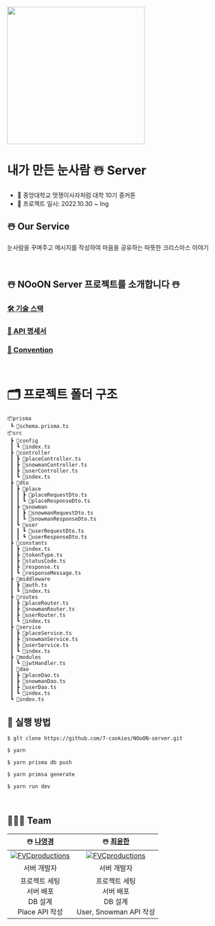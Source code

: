 <br/>
<img src ="https://s3.us-west-2.amazonaws.com/secure.notion-static.com/c07a5cac-4fa7-4690-b4ae-304743c27b04/%EC%A0%9C%EB%AA%A9_%EC%97%86%EB%8A%94_%EC%95%84%ED%8A%B8%EC%9B%8C%ED%81%AC_5.png?X-Amz-Algorithm=AWS4-HMAC-SHA256&X-Amz-Content-Sha256=UNSIGNED-PAYLOAD&X-Amz-Credential=AKIAT73L2G45EIPT3X45%2F20221130%2Fus-west-2%2Fs3%2Faws4_request&X-Amz-Date=20221130T073504Z&X-Amz-Expires=86400&X-Amz-Signature=34e06741172ca2d7a0dd6736799ec34cb552aab4ea1ec0845c1261618ff02746&X-Amz-SignedHeaders=host&response-content-disposition=filename%3D%22%25EC%25A0%259C%25EB%25AA%25A9_%25EC%2597%2586%25EB%258A%2594_%25EC%2595%2584%25ED%258A%25B8%25EC%259B%258C%25ED%2581%25AC%25205.png%22&x-id=GetObject" width="320" height="320" />

<br />

# 내가 만든 눈사람 ☃️ Server
- 🦁 중앙대학교 멋쟁이사자처럼 대학 10기 중커톤
- 🦁 프로젝트 일시: 2022.10.30 ~ Ing

## ☃️ Our Service
눈사람을 꾸며주고 메시지를 작성하여 마음을 공유하는 따뜻한 크리스마스 이야기



<br/> 

## ☃️ NOoON Server 프로젝트를 소개합니다 ☃️

### [🛠️ 기술 스택](https://panoramic-alligator-297.notion.site/Stack-7b4095964f924ef08c2d39af745f36c1)

### [🚀 API 명세서](https://www.notion.so/ee75a24a1301441f8f15ef413feef0e9?v=52b0079e699b4ad1bbc2e015667982fb)
### [📕 Convention ](https://panoramic-alligator-297.notion.site/Convention-b440fbdc18af45b0a2df2325df9b6499)


<br/>

# 🗂 프로젝트 폴더 구조

```
📦prisma
 ┗ 📜schema.prisma.ts
📦src
 ┣ 📂config
 ┃ ┗ 📜index.ts
 ┣ 📂controller
 ┃ ┣ 📜placeController.ts
 ┃ ┣ 📜snowmanController.ts
 ┃ ┣ 📜userController.ts
 ┃ ┗ 📜index.ts
 ┣ 📂dto
 ┃ ┣ 📂place
 ┃ ┃ ┣ 📜placeRequestDto.ts
 ┃ ┃ ┗ 📜placeResponseDto.ts
 ┃ ┣ 📂snowman
 ┃ ┃ ┣ 📜snowmanRequestDto.ts
 ┃ ┃ ┗ 📜snowmanResponseDto.ts
 ┃ ┗ 📂user
 ┃ ┃ ┗ 📜userRequestDto.ts
 ┃ ┃ ┗ 📜userResponseDto.ts
 ┣ 📂constants
 ┃ ┣ 📜index.ts
 ┃ ┣ 📜tokenType.ts
 ┃ ┣ 📜statusCode.ts
 ┃ ┣ 📜response.ts
 ┃ ┗ 📜responseMessage.ts
 ┣ 📂middleware
 ┃ ┣ 📜auth.ts
 ┃ ┗ 📜index.ts
 ┣ 📂routes
 ┃ ┣ 📜placeRouter.ts
 ┃ ┣ 📜snowmanRouter.ts
 ┃ ┣ 📜userRouter.ts
 ┃ ┗ 📜index.ts
 ┣ 📂service
 ┃ ┣ 📜placeService.ts
 ┃ ┣ 📜snowmanService.ts
 ┃ ┣ 📜userService.ts
 ┃ ┗ 📜index.ts
 ┣ 📂modules
 ┃ ┗ 📜jwtHandler.ts
 ┃ 📂dao
 ┃ ┣ 📜placeDao.ts
 ┃ ┣ 📜snowmanDao.ts
 ┃ ┣ 📜userDao.ts
 ┃ ┗ 📜index.ts
 ┗ 📜index.ts
```

## 🚀 실행 방법
```
$ glt clone https://github.com/7-cookies/NOoON-server.git

$ yarn

$ yarn prisma db push 

$ yarn primsa generate

$ yarn run dev

```

<br>

## 👨‍👧‍👦 Team  
  
  |                **☃️ [나영경](https://github.com/holmir97)**                 |                **☃️ [최윤한](https://github.com/unanchoi)**                 |
  |:-----------------------------------:|:-----------------------------------:|
| [![FVCproductions](https://avatars.githubusercontent.com/u/102007066?v=4)]() | [![FVCproductions](https://avatars.githubusercontent.com/u/81692211?v=4)]() |
|                                 서버 개발자                                 |                                 서버 개발자                                 |
|        프로젝트 세팅<br />서버 배포<br />DB 설계<br />Place API 작성<br />        |        프로젝트 세팅<br />서버 배포<br />DB 설계<br />User, Snowman API 작성<br />        |


<br/>
